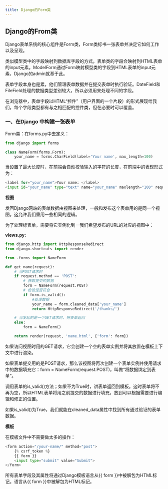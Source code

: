 ```yaml
---
title: Django的Form类
---
```


## Django的From类

Django表单系统的核心组件是Form类，Form类标书一张表单并决定它如何工作以及呈现。

类似模型类中的字段映射到数据库字段的方式，表单类的字段会映射到HTML表单的input元素。ModelForm通过Form映射模型类的字段到HTML表单的input元素，Django的admin就基于此。

表单字段本身也是累，他们管理表单数据并在提交表单时执行验证。DateField和FileField处理的数据类型差别较大，所以必须用来处理不同的字段。

在浏览器中，表单字段以HTML“控件”（用户界面的一个片段）的形式展现给我们，每个字段类型都有与之相匹配的控件类，但在必要时可以覆盖。

### 一、在Django 中构建一张表单

Form类：在forms.py中去定义：

```python
from django import forms

class NameForm(forms.Form):
    your_name = forms.CharField(label='Your name', max_length=100)
```

当设置了最大长度时，在前端会自动校验输入的字符的长度，在前端中的表现形式为：

```python
<label for="your_name">Your name: </label>
<input id="your_name" type="text" name="your_name" maxlength="100" required>
```

**视图**

发回Django网站的表单数据由视图来处理，一般和发布这个表单用的是同一个视图。这允许我们重用一些相同的逻辑。

为了处理标表单，需要将它实例化到一我们希望发布的URL的对应的视图中：

**views.py:**

```python
from django.http import HttpResponseRedirect
from django.shortcuts import render

from .forms import NameForm

def get_name(request):
    # 当POST请求时
    if request.method == 'POST':
        # 获取提交的数据
        form = NameForm(request.POST)
        # 检验是否符合
        if form.is_valid():
            #处理数据
            your_name = form.cleaned_data['your_name']
            return HttpResponseRedirect('/thanks/')

    # 当发起的是一个GET请求时，把表单返回
    else:
        form = NameForm()

    return render(request, 'name.html', {'form': form})
```

如果访问视图时用的GET请求，它会创建一个空的表单实例并将其放置在模板上下文中进行渲染。

如果表单提交用的是POST请求，那么该视图将再次创建一个表单实例并使用请求中的数据填充它：form = NameForm(request.POST)，叫做“将数据绑定到表单”。

调用表单的is_valid()方法；如果不为True时，讲表单返回到模板。这时表单将不再为空，所以HTML表单将用之前提交的数据进行填充，放到可以根据需要进行编辑和修正的位置。

如果is_valid()为True，我们就能在cleaned_data属性中找到所有通过验证的表单数据。

**模板**

在模板文件中不需要做太多的操作：

```python
<form action="/your-name/" method="post">
    {% csrf_token %}
    {{ form }}
    <input type="submit" value="Submit">
</form>
```

所有表单字段及其属性将通过Django模板语言从{{ form }}中被解包为HTML标记。语言从{{ form }}中被解包为HTML标记。